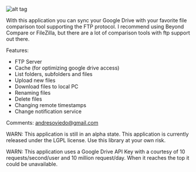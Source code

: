 ![alt tag](https://github.com/andresoviedo/google-drive-ftp-adapter/blob/master/src/main/resources/images/icon.jpeg?raw=true)

With this application you can sync your Google Drive with your favorite file comparison tool supporting the FTP protocol.
I recommend using Beyond Compare or FileZilla, but there are a lot of comparison tools with ftp support out there.

Features:
* FTP Server
* Cache (for optimizing google drive access)
* List folders, subfolders and files
* Upload new files
* Download files to local PC
* Renaming files
* Delete files
* Changing remote timestamps
* Change notification service

Comments: andresoviedo@gmail.com

WARN: This application is still in an alpha state. This application is currently released under the LGPL license.
      Use this library at your own risk.

WARN: This application uses a Google Drive API Key with a courtesy of 10 requests/second/user and 10 million request/day.
      When it reaches the top it could be unavailable.

